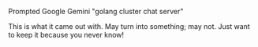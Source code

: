 Prompted Google Gemini "golang cluster chat server"

This is what it came out with. May turn into something; may not. Just want to keep it because you never know!
